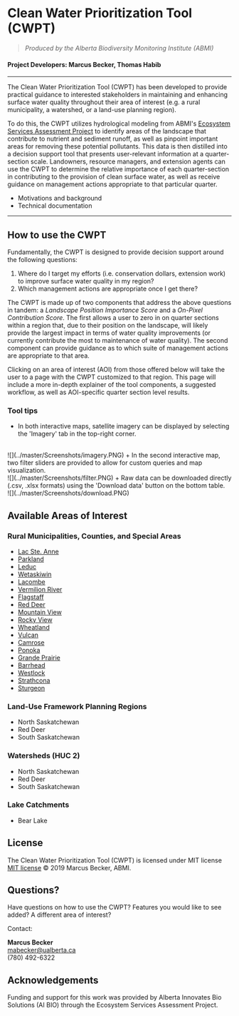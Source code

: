 # Clean Water Prioritization Tool (CWPT) 
> *Produced by the Alberta Biodiversity Monitoring Institute (ABMI)*
#### Project Developers: Marcus Becker, Thomas Habib

---

The Clean Water Prioritization Tool (CWPT) has been developed to provide practical guidance to interested stakeholders in maintaining and enhancing surface water quality throughout their area of interest (e.g. a rural municipality, a watershed, or a land-use planning region). 

To do this, the CWPT utilizes hydrological modeling from ABMI's [Ecosystem Services Assessment Project](https://ecosystemservices.abmi.ca/) to identify areas of the landscape that contribute to nutrient and sediment runoff, as well as pinpoint important areas for removing these potential pollutants. This data is then distilled into a decision support tool that presents user-relevant information at a quarter-section scale. Landowners, resource managers, and extension agents can use the CWPT to determine the relative importance of each quarter-section in contributing to the provision of clean surface water, as well as receive guidance on management actions appropriate to that particular quarter.  

* Motivations and background
* Technical documentation

---

## How to use the CWPT

Fundamentally, the CWPT is designed to provide decision support around the following questions:

1. Where do I target my efforts (i.e. conservation dollars, extension work) to improve surface water quality in my region?
2. Which management actions are appropriate once I get there?

The CWPT is made up of two components that address the above questions in tandem: a *Landscape Position Importance Score* and a *On-Pixel Contribution Score*. The first allows a user to zero in on quarter sections within a region that, due to their position on the landscape, will likely provide the largest impact in terms of water quality improvements (or currently contribute the most to maintenance of water quality). The second component can provide guidance as to which suite of management actions are appropriate to that area. 

Clicking on an area of interest (AOI) from those offered below will take the user to a page with the CWPT customized to that region. This page will include a more in-depth explainer of the tool components, a suggested workflow, as well as AOI-specific quarter section level results.

### Tool tips

+ In both interactive maps, satellite imagery can be displayed by selecting the 'Imagery' tab in the top-right corner.
<br>
![](../master/Screenshots/imagery.PNG)
+ In the second interactive map, two filter sliders are provided to allow for custom queries and map visualization.
<br>
![](../master/Screenshots/filter.PNG)
+ Raw data can be downloaded directly (.csv, .xlsx formats) using the 'Download data' button on the bottom table.
<br>
![](../master/Screenshots/download.PNG)

## Available Areas of Interest

### Rural Municipalities, Counties, and Special Areas

+ [Lac Ste. Anne](https://mabecker89.github.io/ABMI-CWPT/LacSteAnneCounty_cwpt)
+ [Parkland](https://mabecker89.github.io/ABMI-CWPT/ParklandCounty_cwpt)
+ [Leduc](https://mabecker89.github.io/ABMI-CWPT/LeducCounty_cwpt)
+ [Wetaskiwin](https://mabecker89.github.io/ABMI-CWPT/CountyofWetaskiwinNo10_cwpt)
+ [Lacombe](https://mabecker89.github.io/ABMI-CWPT/LacombeCounty_cwpt)
+ [Vermilion River](https://mabecker89.github.io/ABMI-CWPT/CountyofVermilionRiver_cwpt)
+ [Flagstaff](https://mabecker89.github.io/ABMI-CWPT/FlagstaffCounty_cwpt)
+ [Red Deer](https://mabecker89.github.io/ABMI-CWPT/RedDeerCounty_cwpt)
+ [Mountain View](https://mabecker89.github.io/ABMI-CWPT/MountainViewCounty_cwpt)
+ [Rocky View](https://mabecker89.github.io/ABMI-CWPT/RockyViewCounty_cwpt)
+ [Wheatland](https://mabecker89.github.io/ABMI-CWPT/WheatlandCounty_cwpt)
+ [Vulcan](https://mabecker89.github.io/ABMI-CWPT/VulcanCounty_cwpt)
+ [Camrose](https://mabecker89.github.io/ABMI-CWPT/CamroseCounty_cwpt)
+ [Ponoka](https://mabecker89.github.io/ABMI-CWPT/PonokaCounty_cwpt)
+ [Grande Prairie](https://mabecker89.github.io/ABMI-CWPT/CountyofGrandePrairieNo1_cwpt)
+ [Barrhead](https://mabecker89.github.io/ABMI-CWPT/CountyofBarrheadNo11_cwpt)
+ [Westlock](https://mabecker89.github.io/ABMI-CWPT/WestlockCounty_cwpt)
+ [Strathcona](https://mabecker89.github.io/ABMI-CWPT/StrathconaCounty_cwpt)
+ [Sturgeon](https://mabecker89.github.io/ABMI-CWPT/SturgeonCounty_cwpt)

### Land-Use Framework Planning Regions

+ North Saskatchewan
+ Red Deer
+ South Saskatchewan

### Watersheds (HUC 2)

+ North Saskatchewan
+ Red Deer
+ South Saskatchewan

### Lake Catchments

+ Bear Lake

## License

The Clean Water Prioritization Tool (CWPT) is licensed under MIT license [MIT license](https://github.com/mabecker89/ABMI-CWPT/blob/master/LICENSE.md) &copy; 2019 Marcus Becker, ABMI.

## Questions?

Have questions on how to use the CWPT? Features you would like to see added? A different area of interest?

Contact:

**Marcus Becker**\
mabecker@ualberta.ca\
(780) 492-6322

## Acknowledgements

Funding and support for this work was provided by Alberta Innovates Bio Solutions (AI BIO) through the Ecosystem Services Assessment Project. 








